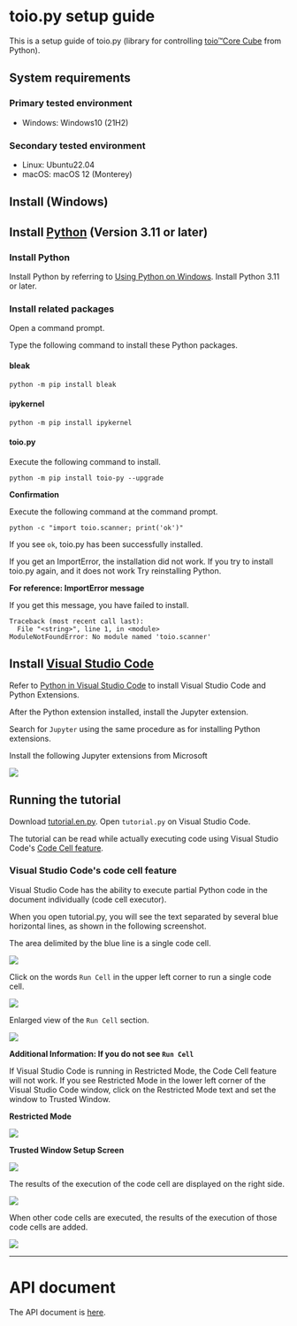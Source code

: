 # toio.py setup guide

This is a setup guide of toio.py (library for controlling [toio™Core Cube](https://toio.io/platform/cube/) from Python).

## System requirements

### Primary tested environment

- Windows: Windows10 (21H2)

### Secondary tested environment

- Linux: Ubuntu22.04
- macOS: macOS 12 (Monterey)

## Install (Windows)

## Install [Python](https://www.python.org/) (Version 3.11 or later)

### Install Python

Install Python by referring to [Using Python on Windows](https://docs.python.org/3/using/windows.html).
Install Python 3.11 or later.

### Install related packages

Open a command prompt.

Type the following command to install these Python packages.

#### bleak

```
python -m pip install bleak
```

#### ipykernel

```
python -m pip install ipykernel
```

#### toio.py

Execute the following command to install.

```
python -m pip install toio-py --upgrade
```

**Confirmation**

Execute the following command at the command prompt.

```
python -c "import toio.scanner; print('ok')"
```

If you see `ok`, toio.py has been successfully installed.

If you get an ImportError, the installation did not work.
If you try to install toio.py again, and it does not work
Try reinstalling Python.

**For reference: ImportError message**

If you get this message, you have failed to install.

```
Traceback (most recent call last):
  File "<string>", line 1, in <module>
ModuleNotFoundError: No module named 'toio.scanner'
```

## Install [Visual Studio Code](https://code.visualstudio.com/)

Refer to [Python in Visual Studio Code](https://code.visualstudio.com/docs/languages/python) to install Visual Studio Code and Python Extensions.

After the Python extension installed, install the Jupyter extension.

Search for `Jupyter` using the same procedure as for installing Python extensions.

Install the following Jupyter extensions from Microsoft

![](image/IMG-2022-12-08-13-58-34.png)

## Running the tutorial

Download [tutorial.en.py](https://github.com/toio/toio.py/releases/latest/download/tutorial.en.py).
Open `tutorial.py` on Visual Studio Code.

The tutorial can be read while actually executing code using Visual Studio Code's [Code Cell feature](https://code.visualstudio.com/docs/python/jupyter-support-py#_jupyter-code-cell).

### Visual Studio Code's code cell feature

Visual Studio Code has the ability to execute partial Python code in the document individually (code cell executor).

When you open tutorial.py, you will see the text separated by several blue horizontal lines, as shown in the following screenshot.

The area delimited by the blue line is a single code cell.

![](image/IMG-2023-01-06-09-38-30.png)

Click on the words `Run Cell` in the upper left corner to run a single code cell.

![](image/IMG-2023-01-06-09-39-00.png)

Enlarged view of the `Run Cell` section.

![](image/IMG-2023-01-06-09-41-19.png)

**Additional Information: If you do not see `Run Cell`**

If Visual Studio Code is running in Restricted Mode, the Code Cell feature will not work. If you see Restricted Mode in the lower left corner of the Visual Studio Code window, click on the Restricted Mode text and set the window to Trusted Window.

**Restricted Mode**

![](image/IMG-2022-12-05-09-46-13.png)

**Trusted Window Setup Screen**

![](image/IMG-2022-12-05-09-53-08.png)

The results of the execution of the code cell are displayed on the right side.

![](image/IMG-2023-01-06-09-39-51.png)

When other code cells are executed, the results of the execution of those code cells are added.

![](image/IMG-2023-01-06-09-40-03.png)

---

# API document

The API document is [here](https://toio.github.io/toio.py/).
